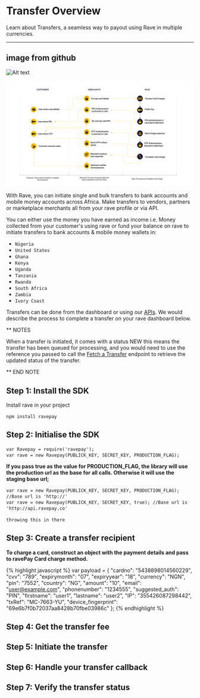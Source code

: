 # Transfer Overview

Learn about Transfers, a seamless way to payout using Rave in multiple currencies.
***

## image from github
![Alt text](https://about.canva.com/wp-content/uploads/sites/3/2016/08/Band-Logo.png)



![3D FLOW](assets/images/Slide1.png)



With Rave, you can initiate single and bulk transfers to bank accounts and mobile money accounts across Africa. Make transfers to vendors, partners or marketplace merchants all from your rave profile or via API. 

You can either use the money you have earned as income i.e. Money collected from your customer's using rave or fund your balance on rave to initiate transfers to bank accounts & mobile money wallets in:

- `Nigeria` 
- `United States`
- `Ghana`  
- `Kenya` 
- `Uganda` 
- `Tanzania`
- `Rwanda`
- `South Africa`
- `Zambia`
- `Ivory Coast`

Transfers can be done from the dashboard or using our [APIs](https://flutterwavedevelopers.readme.io/v2.0/reference#how-transfers-work). We would describe the process to complete a transfer on your rave dashboard below.


** NOTES

<div class="notes">
When a transfer is initiated, it comes with a status NEW this means the transfer has been queued for processing, and you would need to use the reference you passed to call the <a href="#">Fetch a Transfer</a> endpoint to retrieve the updated status of the transfer.
</div>

** END NOTE


Step 1: Install the SDK
------
Install rave in your project

```
npm install ravepay
```

Step 2: Initialise the SDK
------

```
var Ravepay = require('ravepay');
var rave = new Ravepay(PUBLICK_KEY, SECRET_KEY, PRODUCTION_FLAG);
```

**If you pass true as the value for **PRODUCTION_FLAG**, the library will use the production url
as the base for all calls. Otherwise it will use the staging base url;**


```
var rave = new Ravepay(PUBLICK_KEY, SECRET_KEY, PRODUCTION_FLAG); //Base url is 'http://'
var rave = new Ravepay(PUBLICK_KEY, SECRET_KEY, true); //Base url is 'http://api.ravepay.co'
```

`throwing this in there`

Step 3: Create a transfer recipient
-------
**To charge a card, construct an object with the payment details and pass to
ravePay Card charge method.**

{% highlight javascript %}
var payload = {
            "cardno": "5438898014560229",
            "cvv": "789",
            "expirymonth": "07",
            "expiryyear": "18",
            "currency": "NGN",
            "pin": "7552",
            "country": "NG",
            "amount": "10",
            "email": "user@example.com",
            "phonenumber": "1234555",
            "suggested_auth": "PIN",
            "firstname": "user1",
            "lastname": "user2",
            "IP": "355426087298442",
            "txRef": "MC-7663-YU",
            "device_fingerprint": "69e6b7f0b72037aa8428b70fbe03986c"
};
{% endhighlight %}


Step 4: Get the transfer fee
------------


Step 5: Initiate the transfer
---------


Step 6: Handle your transfer callback
--------


Step 7: Verify the transfer status
-------


